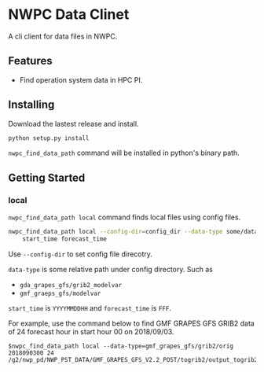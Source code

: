 # NWPC Data Clinet

A cli client for data files in NWPC.

## Features

- Find operation system data in HPC PI.

## Installing

Download the lastest release and install.

```bash
python setup.py install
```

`nwpc_find_data_path` command will be installed in python's binary path.

## Getting Started

### local

`nwpc_find_data_path local` command finds local files using config files.

```bash
nwpc_find_data_path local --config-dir=config_dir --data-type some/data/type \
    start_time forecast_time
```

Use `--config-dir` to set config file direcotry.

`data-type` is some relative path under config directory. Such as

  - `gda_grapes_gfs/grib2_modelvar`
  - `gmf_graeps_gfs/modelvar`

`start_time` is `YYYYMMDDHH` and `forecast_time` is `FFF`.

For example, use the command below to find GMF GRAPES GFS GRIB2 data of 24 forecast hour in start hour 00 on 2018/09/03.

```
$nwpc_find_data_path local --data-type=gmf_grapes_gfs/grib2/orig 2018090300 24
/g2/nwp_pd/NWP_PST_DATA/GMF_GRAPES_GFS_V2.2_POST/togrib2/output_togrib2/2018090300/gmf.gra.2018090300024.grb2
```

